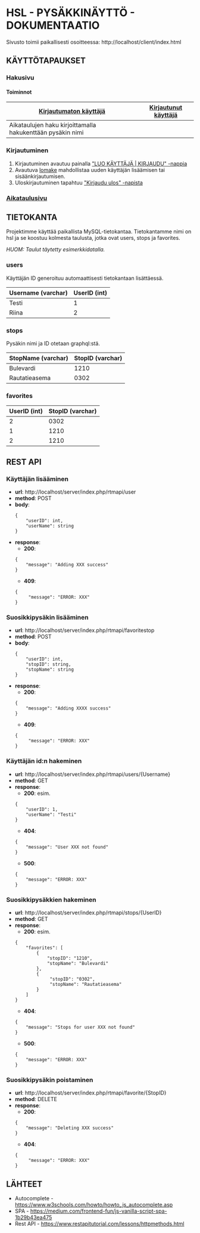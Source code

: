 # HSL - PYSÄKKINÄYTTÖ - DOKUMENTAATIO

Sivusto toimii paikallisesti osoitteessa: http://localhost/client/index.html 

## KÄYTTÖTAPAUKSET

### Hakusivu

#### Toiminnot

[Kirjautumaton käyttäjä](https://gitlab.com/tmati/hsl-timetable/blob/master/client/content/documentation/kirjautumaton.PNG)| [Kirjautunut käyttäjä](https://gitlab.com/tmati/hsl-timetable/blob/master/client/content/documentation/kirjautunut.PNG)
------------------------------------------------------------------------------------------------------------------------------- | --------------------
Aikataulujen haku kirjoittamalla hakukenttään pysäkin nimi | 

### Kirjautuminen

1. Kirjautuminen avautuu painalla ["LUO KÄYTTÄJÄ | KIRJAUDU" -nappia](https://gitlab.com/tmati/hsl-timetable/blob/master/client/content/documentation/kirjautuminen.PNG)
2. Avautuva [lomake](https://gitlab.com/tmati/hsl-timetable/blob/master/client/content/documentation/kirjaudu.PNG) mahdollistaa uuden käyttäjän lisäämisen tai sisäänkirjautumisen.
3. Uloskirjautuminen tapahtuu ["Kirjaudu ulos" -napista](https://gitlab.com/tmati/hsl-timetable/blob/master/client/content/documentation/uloskirjautuminen.PNG)

### [Aikataulusivu](https://gitlab.com/tmati/hsl-timetable/blob/master/client/content/documentation/aikataulu.PNG)



## TIETOKANTA
Projektimme käyttää paikallista MySQL-tietokantaa. Tietokantamme nimi on hsl ja se koostuu kolmesta taulusta, jotka ovat users, stops ja favorites.
 
_HUOM: Taulut täytetty esimerkkidatalla._

### users
Käyttäjän ID generoituu automaattisesti tietokantaan lisättäessä.

Username (varchar) | UserID (int)
-------- | ------
Testi | 1  
Riina | 2

### stops
Pysäkin nimi ja ID otetaan graphql:stä.

StopName (varchar)| StopID (varchar)
-------- | ------
Bulevardi | 1210
Rautatieasema | 0302

### favorites


UserID (int) | StopID (varchar)
------ | ------
2 | 0302
1 | 1210
2 | 1210

## REST API

### Käyttäjän lisääminen
* __url__: http://localhost/server/index.php/rtmapi/user
* __method__: POST
* __body__:
    ```
    {
        "userID": int,
        "userName": string
    }
    ```
* __response__:
    * __200__: 
    ```
    {
        "message": "Adding XXX success"
    }
    ```
    * __409__:
    ```
    {
         "message": "ERROR: XXX"
    }
    ```
    
### Suosikkipysäkin lisääminen
* __url__: http://localhost/server/index.php/rtmapi/favoritestop
* __method__: POST
* __body__:
    ```
    {
        "userID": int,
        "stopID": string,
        "stopName": string
    }
    ```
* __response__:
    * __200__:
    ```
    {
        "message": "Adding XXXX success"
    }
    ```
    * __409__:
    ```
    {
         "message": "ERROR: XXX"
    }
    ```
    

### Käyttäjän id:n hakeminen
* __url__: http://localhost/server/index.php/rtmapi/users/{Username}
* __method__: GET
* __response__:
    * __200__: esim.  
    ```
    {
        "userID": 1,
        "userName": "Testi"
    }
    ```
    * __404__:
    ```
    {
        "message": "User XXX not found"
    }
    ```
    * __500__:
    ```
    {
        "message": "ERROR: XXX"
    }
    ```
  
###  Suosikkipysäkkien hakeminen
* __url__: http://localhost/server/index.php/rtmapi/stops/{UserID}
* __method__: GET
* __response__:
    * __200__: esim.
    ```
    {
        "favorites": [
            {
                "stopID": "1210",
                "stopName": "Bulevardi"
            },
            {
                 "stopID": "0302",
                 "stopName": "Rautatieasema"
            }
        ]
    }
    ```
    * __404__:
     ```
     {
         "message": "Stops for user XXX not found"
     }
     ```
     * __500__:
     ```
     {
         "message": "ERROR: XXX"
     }
     ```
    

### Suosikkipysäkin poistaminen

* __url__: http://localhost/server/index.php/rtmapi/favorite/{StopID}
* __method__: DELETE
* __response__:
    * __200__:
    ```
    {
        "message": "Deleting XXX success"
    }
    ```
    * __404__:
    ```
    {
         "message": "ERROR: XXX"
    }
    ```

## LÄHTEET
* Autocomplete - https://www.w3schools.com/howto/howto_js_autocomplete.asp
* SPA - https://medium.com/frontend-fun/js-vanilla-script-spa-1b29b43ea475
* Rest API - https://www.restapitutorial.com/lessons/httpmethods.html
